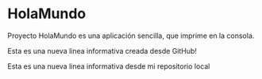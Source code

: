 # HolaMundo
Proyecto HolaMundo es una aplicación sencilla, que imprime en la consola.

Esta es una nueva linea informativa creada desde GitHub!

Esta es una nueva linea informativa desde mi repositorio local